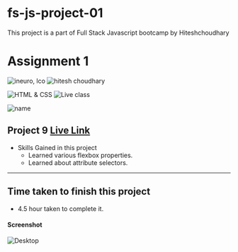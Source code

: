 # fs-js-project-01
This project is a part of Full Stack Javascript bootcamp by Hiteshchoudhary
# Assignment 1

![ineuro, lco](https://img.shields.io/badge/iNeuron-LCO-green)
![hitesh choudhary](https://img.shields.io/badge/Hitesh--Choudhary-Full--stack--JS--bootcamp-red)

![HTML & CSS](https://img.shields.io/badge/HTML-CSS-orange)
![Live class](https://img.shields.io/badge/LIVE--CLASS-PROJECT--9-lightgrey)

![name](https://img.shields.io/badge/Kaushal--Mehta-MCA--last--year-lightgrey)

## Project 9 [Live Link](https://live-proj-9.netlify.app)

-   Skills Gained in this project
    -   Learned various flexbox properties.
    -   Learned about attribute selectors.

---

## Time taken to finish this project

-   4.5 hour taken to complete it.

#### Screenshot

![Desktop](./screenshots/project-9.png)
